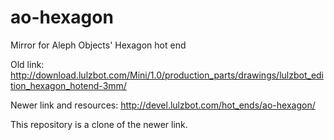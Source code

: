 # ao-hexagon
Mirror for Aleph Objects' Hexagon hot end

Old link:
http://download.lulzbot.com/Mini/1.0/production_parts/drawings/lulzbot_edition_hexagon_hotend-3mm/

Newer link and resources:
http://devel.lulzbot.com/hot_ends/ao-hexagon/

This repository is a clone of the newer link.
